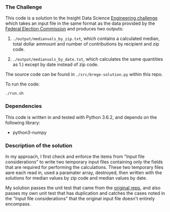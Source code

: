 ### The Challenge

This code is a solution to the Insight Data Science [Engineering challenge](https://github.com/InsightDataScience/find-political-donors/blob/master/README.md#input-file-considerations) which takes an input file in the same format as the data provided by the [Federal Election Commission](http://classic.fec.gov/finance/disclosure/ftpdet.shtml) and produces two outputs:

1. `./output/medianvals_by_zip.txt`, which contains a calculated median, total dollar ammount and number of contributions by recipient and zip code.

2. `./output/medianvals_by_date.txt`, which calculates the same quantities as 1.) except by date instead of zip code.

The source code can be found in `./src/brege-solution.py` within this repo.

To run the code:
```
./run.sh
```

### Dependencies

This code is written in and tested with Python 3.6.2, and depends on the following library:

 - python3-numpy

### Description of the solution

In my approach, I first check and enforce the items from "Input file considerations" to write two temporary input files containing only the fields that are required for performing the calculations.  These two temporary files aare each read in, used a paramater array, destroyed, then written with the solutions for median values by zip code and median values by date.

My solution passes the unit test that came from the [original repo](https://github.com/InsightDataScience/find-political-donors/tree/master/insight_testsuite), and also passes my own unit test that has duplication and catches the cases noted in the "Input file considerations" that the original input file doesn't entirely encompass.
